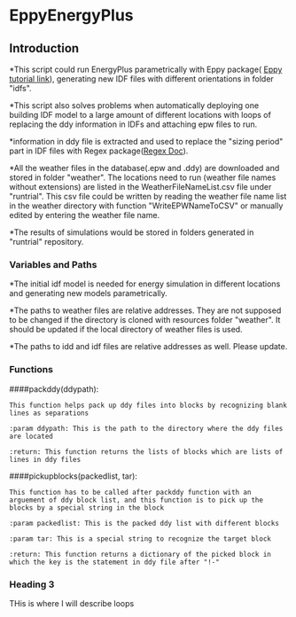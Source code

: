 # EppyEnergyPlus

## Introduction
*This script could run EnergyPlus parametrically with Eppy package( [Eppy tutorial link](https://pythonhosted.org/eppy/Main_Tutorial.html)), generating new IDF files with different orientations in folder "idfs".

*This script also solves problems when automatically deploying one building IDF model to a large amount of different locations with loops of replacing the ddy information in IDFs and attaching epw files to run.

*information in ddy file is extracted and used to replace the "sizing period" part in IDF files with Regex package([Regex Doc](https://docs.python.org/3/library/re.html)).

*All the weather files in the database(.epw and .ddy) are downloaded and stored in folder "weather". The locations need to run (weather file names without extensions) are listed in the WeatherFileNameList.csv file under "runtrial". This csv file could be written by reading the weather file name list in the weather directory with function "WriteEPWNameToCSV" or manually edited by entering the weather file name.

*The results of simulations would be stored in folders generated in "runtrial" repository.



### Variables and Paths
*The initial idf model is needed for energy simulation in different locations and generating new models parametrically.

*The paths to weather files are relative addresses. They are not supposed to be changed if the directory is cloned with resources folder "weather". It should be updated if the local directory of weather files is used.

*The paths to idd and idf files are relative addresses as well. Please update.


### Functions


####packddy(ddypath):

    This function helps pack up ddy files into blocks by recognizing blank lines as separations

    :param ddypath: This is the path to the directory where the ddy files are located

    :return: This function returns the lists of blocks which are lists of lines in ddy files


####pickupblocks(packedlist, tar):

    This function has to be called after packddy function with an arguement of ddy block list, and this function is to pick up the blocks by a special string in the block

    :param packedlist: This is the packed ddy list with different blocks

    :param tar: This is a special string to recognize the target block

    :return: This function returns a dictionary of the picked block in which the key is the statement in ddy file after "!-"





### Heading 3
THis is where I will describe loops